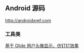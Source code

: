 ## Android 源码 
http://androidxref.com

### 工具类 
[基于 Glide 用户头像显示，仿钉钉效果](https://github.com/sxhebing/read/blob/master/android/DHZN/CustomImageView.java)

